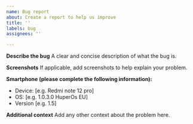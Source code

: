 ```yaml
---
name: Bug report
about: Create a report to help us improve
title: ''
labels: bug
assignees: ''

---
```


**Describe the bug**
A clear and concise description of what the bug is.

**Screenshots**
If applicable, add screenshots to help explain your problem.

**Smartphone (please complete the following information):**
 - Device: [e.g. Redmi note 12 pro]
 - OS: [e.g. 1.0.3.0 HuperOs EU]
 - Version [e.g. 1.5]

**Additional context**
Add any other context about the problem here.
